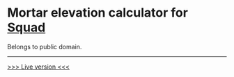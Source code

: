 # Mortar elevation calculator for [Squad](http://joinsquad.com)

Belongs to public domain.

--------------

[>>> Live version <<<](http://squad.ujkl.ru/)
